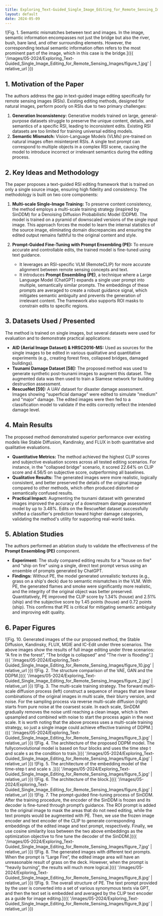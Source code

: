 ```yaml
---
title: Exploring_Text-Guided_Single_Image_Editing_for_Remote_Sensing_Images
layout: default
date: 2024-05-09
---
```

![Fig. 1. Semantic mismatches between text and images. In the image, semantic information encompasses not just the bridge but also the river, bush, bare land, and other surrounding elements. However, the corresponding textual semantic information often refers to the most prominent part of the image, which in this case is the bridge.]({{ '/images/05-2024/Exploring_Text-Guided_Single_Image_Editing_for_Remote_Sensing_Images/figure_1.jpg' | relative_url }})
## 1. Motivation of the Paper
The authors address the gap in text-guided image editing specifically for remote sensing images (RSIs). Existing editing methods, designed for natural images, perform poorly on RSIs due to two primary challenges:
1.  **Generation Inconsistency:** Generative models trained on large, general-purpose datasets struggle to preserve the unique content, details, and semantics of a specific RSI, leading to inconsistent edits. Existing RSI datasets are too limited for training universal editing models.
2.  **Semantic Mismatch:** Vision-Language Models (VLMs) pre-trained on natural images often misinterpret RSIs. A single text prompt can correspond to multiple objects in a complex RSI scene, causing the model to introduce incorrect or irrelevant semantics during the editing process.

## 2. Key Ideas and Methodology
The paper proposes a text-guided RSI editing framework that is trained on only a single source image, ensuring high fidelity and consistency. The methodology is built on two core components:

1.  **Multi-scale Single-Image Training:** To preserve content consistency, the method employs a multi-scale training strategy (inspired by SinDDM) for a Denoising Diffusion Probabilistic Model (DDPM). The model is trained on a pyramid of downscaled versions of the single input image. This approach forces the model to learn the internal statistics of the source image, eliminating domain discrepancies and ensuring the edited output remains faithful to the original content and style.

2.  **Prompt-Guided Fine-Tuning with Prompt Ensembling (PE):** To ensure accurate and controllable edits, the trained model is fine-tuned using text guidance.
    *   It leverages an RSI-specific VLM (RemoteCLIP) for more accurate alignment between remote sensing concepts and text.
    *   It introduces **Prompt Ensembling (PE)**, a technique where a Large Language Model (ChatGPT) expands a single user prompt into multiple, semantically similar prompts. The embeddings of these prompts are averaged to create a robust guidance signal, which mitigates semantic ambiguity and prevents the generation of irrelevant content. The framework also supports ROI masks to constrain edits to specific regions.

## 3. Datasets Used / Presented
The method is trained on single images, but several datasets were used for evaluation and to demonstrate practical applications:
*   **AID (Aerial Image Dataset) & HRSC2016-MS:** Used as sources for the single images to be edited in various qualitative and quantitative experiments (e.g., creating forest fires, collapsed bridges, damaged buildings).
*   **Tsunami Damage Dataset [58]:** The proposed method was used to generate synthetic post-tsunami images to augment this dataset. The augmented data was then used to train a Siamese network for building destruction assessment.
*   **RescueNet [59]:** A UAV dataset for disaster damage assessment. Images showing "superficial damage" were edited to simulate "medium" and "major" damage. The edited images were then fed to a classification model to validate if the edits correctly reflect the intended damage level.

## 4. Main Results
The proposed method demonstrated superior performance over existing models like Stable Diffusion, Kandinsky, and FLUX in both quantitative and qualitative evaluations.
*   **Quantitative Metrics:** The method achieved the highest CLIP scores and subjective evaluation scores across all tested editing scenarios. For instance, in the "collapsed bridge" scenario, it scored 22.64% on CLIP score and 4.56/5 on subjective score, outperforming all baselines.
*   **Qualitative Results:** The generated images were more realistic, logically consistent, and better preserved the details of the original image compared to other methods, which often produced distorted or semantically confused results.
*   **Practical Impact:** Augmenting the tsunami dataset with generated images improved the accuracy of a downstream damage assessment model by up to 3.48%. Edits on the RescueNet dataset successfully shifted a classifier's prediction toward higher damage categories, validating the method's utility for supporting real-world tasks.

## 5. Ablation Studies
The authors performed an ablation study to validate the effectiveness of the **Prompt Ensembling (PE)** component.
*   **Experiment:** The study compared editing results for a "house on fire" and "ship on fire" using a single, direct text prompt versus using an ensemble of prompts generated by ChatGPT.
*   **Findings:** Without PE, the model generated unrealistic textures (e.g., grass on a ship's deck) due to semantic mismatches in the VLM. With PE, the generated flames and smoke were significantly more realistic, and the integrity of the original object was better preserved. Quantitatively, PE improved the CLIP score by 1.34% (house) and 2.51% (ship) and the subjective score by 1.45 points (house) and 0.72 points (ship). This confirms that PE is critical for mitigating semantic ambiguity and improving edit quality.

## 6. Paper Figures
![Fig. 10. Generated images of the our proposed method, the Stable Diffusion, Kandinsky, FLUX, MGIE and IC-Edit under three scenarios. The above images show the results of full image editing under three scenarios: “A fire in the forest”, “The bridge is collapsed” and “The river is flooding”.]({{ '/images/05-2024/Exploring_Text-Guided_Single_Image_Editing_for_Remote_Sensing_Images/figure_10.jpg' | relative_url }})
![Fig. 2. The structure comparison of the VAE, GAN and the DDPM.]({{ '/images/05-2024/Exploring_Text-Guided_Single_Image_Editing_for_Remote_Sensing_Images/figure_2.jpg' | relative_url }})
![Fig. 3. The multi-scale training strategy. The forward multi-scale diffusion process (left) construct a sequence of images that are linear combinations of the original images in multi scale, their blurry version, and noise. For the sampling process via reverse multi-scale diffusion (right) starts from pure noise at the coarsest scale. In each scale, SinDDM gradually removes the noise until reaching a clean image, which is then upsampled and combined with noise to start the process again in the next scale. It is worth noting that the above process uses a multi-scale training strategy, so just a single image could achieve effective training of DDPM.]({{ '/images/05-2024/Exploring_Text-Guided_Single_Image_Editing_for_Remote_Sensing_Images/figure_3.jpg' | relative_url }})
![Fig. 4. The architecture of the proposed DDPM model. The fullyconvolutional model is based on four blocks and uses the time step t and scale s as the condition to train.]({{ '/images/05-2024/Exploring_Text-Guided_Single_Image_Editing_for_Remote_Sensing_Images/figure_4.jpg' | relative_url }})
![Fig. 5. The architecture of the embedding model of the time-step t and scale s .]({{ '/images/05-2024/Exploring_Text-Guided_Single_Image_Editing_for_Remote_Sensing_Images/figure_5.jpg' | relative_url }})
![Fig. 6. The architecture of the block.]({{ '/images/05-2024/Exploring_Text-Guided_Single_Image_Editing_for_Remote_Sensing_Images/figure_6.jpg' | relative_url }})
![Fig. 7. The prompt-guided fine-tuning process of SinDDM. After the training procedure, the encoder of the SinDDM is frozen and its decoder is fine-tuned through prompt’s guidance. The ROI prompt is added to the original image to mask the areas that do not need editing, while the text prompts would be augmented with PE. Then, we use the frozen image encoder and text encoder of the CLIP to generate corresponding embeddings of the edited image and text prompt, respectively. Finally, we use cosine similarity loss between the two above embeddings as the optimization objective to fine tune the decoder of the SinDDM.]({{ '/images/05-2024/Exploring_Text-Guided_Single_Image_Editing_for_Remote_Sensing_Images/figure_7.jpg' | relative_url }})
![Fig. 8. The generated images with different text prompts. When the prompt is “Large Fire”, the edited image area will have an unreasonable result of grass on the deck. However, when the prompt is “heavily burning”, the results will much more logical.]({{ '/images/05-2024/Exploring_Text-Guided_Single_Image_Editing_for_Remote_Sensing_Images/figure_8.jpg' | relative_url }})
![Fig. 9. The overall structure of PE. The text prompt provided by the user is converted into a set of various synonymous texts via GPT, and then the text set is embedded and averaged by the CLIP text encoder as a guide for image editing.]({{ '/images/05-2024/Exploring_Text-Guided_Single_Image_Editing_for_Remote_Sensing_Images/figure_9.jpg' | relative_url }})
